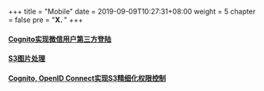+++
title = "Mobile"
date = 2019-09-09T10:27:31+08:00
weight = 5
chapter = false
pre = "<b>X. </b>"
+++


#### [Cognito实现微信用户第三方登陆](/mobile//cognito_android/)
#### [S3图片处理](/mobile/serverless-image-handler/)
#### [Cognito, OpenID Connect实现S3精细化权限控制](https://github.com/lab798/aws-s3-cognito-openid-lab)
